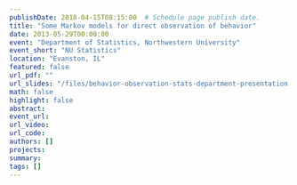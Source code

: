 ```yaml
---
publishDate: 2018-04-15T08:15:00  # Schedule page publish date.
title: "Some Markov models for direct observation of behavior"
date: 2013-05-29T00:00:00
event: "Department of Statistics, Northwestern University"
event_short: "NU Statistics"
location: "Evanston, IL"
featured: false
url_pdf: ""
url_slides: "/files/behavior-observation-stats-department-presentation.pdf"
math: false
highlight: false
abstract: 
event_url: 
url_video: 
url_code: 
authors: []
projects: 
summary: 
tags: []
---
```

